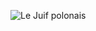 ![Le Juif polonais](https://upload.wikimedia.org/wikipedia/commons/thumb/0/0b/Borbo_cinnara_%28Rice_swift%29_on_a_leaf.jpg/350px-Borbo_cinnara_%28Rice_swift%29_on_a_leaf.jpg)